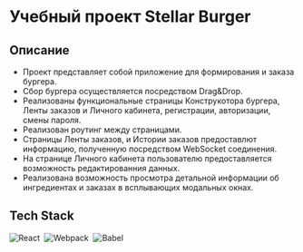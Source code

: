 # Учебный проект Stellar Burger 

## Описание 
- Проект представляет собой приложение для формирования и заказа бургера.
- Сбор бургера осуществляется посредством Drag&Drop.
- Реализованы функциональные страницы Конструкотора бургера, Ленты заказов и Личного кабинета, регистрации, авторизации, смены пароля. 
- Реализован роутинг между страницами.
- Cтраницы Ленты заказов, и Истории заказов предоставлют информацию, полученную посредством WebSocket соединения.
- На странице Личного кабинета пользователю предоставляется возможность редактированния данных.
- Реализована возможность просмотра детальной информации об ингредиентах и заказах в всплывающих модальных окнах.


## Tech Stack

![React](https://media.tproger.ru/uploads/2016/10/reactmini.png)&nbsp;
![Webpack](https://img.shields.io/badge/webpack-%238DD6F9.svg?style=for-the-badge&logo=webpack&logoColor=black)&nbsp;
![Babel](https://img.shields.io/badge/Babel-F9DC3e?style=for-the-badge&logo=babel&logoColor=black)&nbsp;
